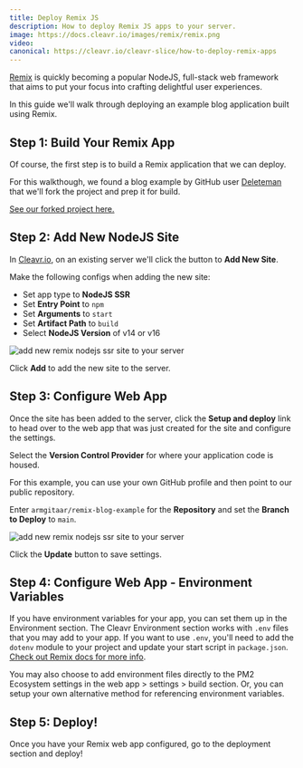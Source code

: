```yaml
---
title: Deploy Remix JS
description: How to deploy Remix JS apps to your server.
image: https://docs.cleavr.io/images/remix/remix.png
video: 
canonical: https://cleavr.io/cleavr-slice/how-to-deploy-remix-apps
---
```


[Remix](https://remix.run/) is quickly becoming a popular NodeJS, full-stack web framework that aims to put your focus into crafting delightful user experiences. 

In this guide we'll walk through deploying an example blog application built using Remix. 

## Step 1: Build Your Remix App

Of course, the first step is to build a Remix application that we can deploy. 

For this walkthough, we found a blog example by GitHub user [Deleteman](https://github.com/deleteman/remix-blog-example) that we'll fork the project and prep it for build. 

[See our forked project here.](https://github.com/armgitaar/remix-blog-example)

## Step 2: Add New NodeJS Site

In [Cleavr.io](https://cleavr.io), on an existing server we'll click the button to **Add New Site**. 
 
Make the following configs when adding the new site: 

- Set app type to **NodeJS SSR** 
- Set **Entry Point** to `npm`
- Set **Arguments** to `start`
- Set **Artifact Path** to `build`
- Select **NodeJS Version** of v14 or v16

![add new remix nodejs ssr site to your server](/images/remix/node-ssr-site-new.png)

Click **Add** to add the new site to the server. 

## Step 3: Configure Web App

Once the site has been added to the server, click the **Setup and deploy** link to head over to the web app that was just created for the site and configure the settings. 

Select the **Version Control Provider** for where your application code is housed. 

For this example, you can use your own GitHub profile and then point to our public repository. 

Enter `armgitaar/remix-blog-example` for the **Repository** and set the **Branch to Deploy** to `main`.

![add new remix nodejs ssr site to your server](/images/remix/setup-code-repo.png)

Click the **Update** button to save settings. 

## Step 4: Configure Web App - Environment Variables

If you have environment variables for your app, you can set them up in the Environment section. The Cleavr Environment section works with `.env` files that you may add to your app. If you want to use `.env`, you'll 
need to add the `dotenv` module to your project and update your start script in `package.json`. [Check out Remix docs for more info](https://remix.run/docs/en/v1/guides/envvars#server-environment-variables).

You may also choose to add environment files directly to the PM2 Ecosystem settings in the web app > settings > build section. Or, you can setup your own alternative method for referencing environment variables. 

 ## Step 5: Deploy!
 
 Once you have your Remix web app configured, go to the deployment section and deploy! 
